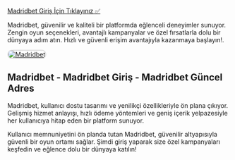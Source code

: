 <a href="https://heylink.me/denemeal/">Madridbet Giriş İçin Tıklayınız ✅</a>

<p>Madridbet, güvenilir ve kaliteli bir platformda eğlenceli deneyimler sunuyor. Zengin oyun seçenekleri, avantajlı kampanyalar ve özel fırsatlarla dolu bir dünyaya adım atın. Hızlı ve güvenli erişim avantajıyla kazanmaya başlayın!.</p>

<a href="https://heylink.me/denemeal/" title="Madridbet">
  <img src="https://i.ibb.co/MkY55wf/photo-2025-01-15-16-52-46.jpg" alt="Madridbet" style="max-width: 100%; border: 2px solid #ddd; border-radius: 10px;">
</a>

<h2>Madridbet - Madridbet Giriş - Madridbet Güncel Adres</h2>

<p>Madridbet, kullanıcı dostu tasarımı ve yenilikçi özellikleriyle ön plana çıkıyor. Gelişmiş hizmet anlayışı, hızlı ödeme yöntemleri ve geniş içerik yelpazesiyle her kullanıcıya hitap eden bir platform sunuyor.</p>

<p>Kullanıcı memnuniyetini ön planda tutan Madridbet, güvenilir altyapısıyla güvenli bir oyun ortamı sağlar. Şimdi giriş yaparak size özel kampanyaları keşfedin ve eğlence dolu bir dünyaya katılın!</p>
